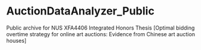 # AuctionDataAnalyzer_Public
Public archive for NUS XFA4406 Integrated Honors Thesis [Optimal bidding overtime strategy for online art auctions:  Evidence from Chinese art auction houses]
